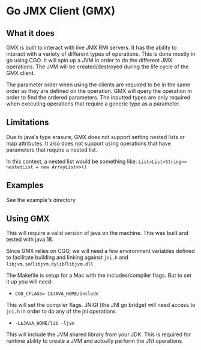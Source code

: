 # Go JMX Client (GMX)

## What it does  

GMX is built to interact with live JMX RMI servers. It has the ability to interact with a variety of different types of operations. This is done mostly in go using CGO. It will spin up a JVM in order to do the different JMX operations. The JVM will be created/destroyed during the life cycle of the GMX client.

The parameter order when using the clients are required to be in the same order as they are defined on the operation. GMX will query the operation in order to find the ordered parameters. The inputted types are only required when executing operations that require a generic type as a parameter.

## Limitations

Due to java's type erasure, GMX does not support setting nested lists or map attributes. It also does not support using operations that have parameters that require a nested list.

In this context, a nested list would be something like: `List<List<String>> nestedList = new ArrayList<>()`

## Examples

See the example's directory

## Using GMX

This will require a valid version of java on the machine. This was built and tested with java 18.

Since GMX relies on CGO, we will need a few environment variables defined to facilitate building and linking against `jni.h` and `libjvm.so`/`libjvm.dylib`/`libjvm.dll`

The Makefile is setup for a Mac with the includes/compiler flags. But to set it up you will need:

* `CGO_CFLAGS=-I$JAVA_HOME/include`

This will set the compiler flags. JNIGI (the JNI go bridge) will need access to `jni.h` in order to do any of the jni operations

* `-L$JAVA_HOME/lib -ljvm`

This will include the JVM shared library from your JDK. This is required for runtime ability to create a JVM and actually perform the JNI operations